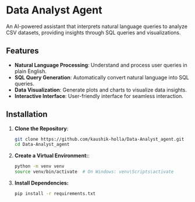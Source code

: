 # Data Analyst Agent

An AI-powered assistant that interprets natural language queries to analyze CSV datasets, providing insights through SQL queries and visualizations.

## Features

- **Natural Language Processing**: Understand and process user queries in plain English.
- **SQL Query Generation**: Automatically convert natural language into SQL queries.
- **Data Visualization**: Generate plots and charts to visualize data insights.
- **Interactive Interface**: User-friendly interface for seamless interaction.

## Installation

1. **Clone the Repository**:
   ```bash
   git clone https://github.com/kaushik-holla/Data-Analyst_agent.git
   cd Data-Analyst_agent
2. **Create a Virtual Environment:**:
   ```bash
   python -m venv venv
   source venv/bin/activate  # On Windows: venv\Scripts\activate
3. **Install Dependencies:**
    ```bash
    pip install -r requirements.txt
   
